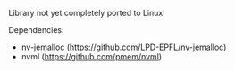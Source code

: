 Library not yet completely ported to Linux!

Dependencies:

* nv-jemalloc (https://github.com/LPD-EPFL/nv-jemalloc) 
* nvml (https://github.com/pmem/nvml)
